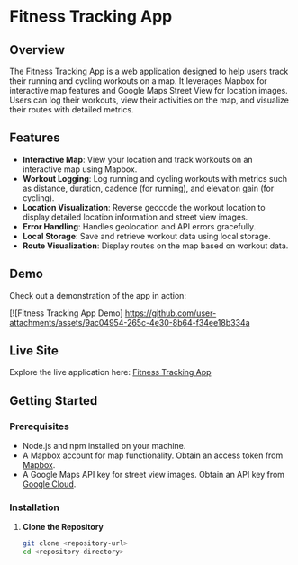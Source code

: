 # Fitness Tracking App

## Overview

The Fitness Tracking App is a web application designed to help users track their running and cycling workouts on a map. It leverages Mapbox for interactive map features and Google Maps Street View for location images. Users can log their workouts, view their activities on the map, and visualize their routes with detailed metrics.

## Features

- **Interactive Map**: View your location and track workouts on an interactive map using Mapbox.
- **Workout Logging**: Log running and cycling workouts with metrics such as distance, duration, cadence (for running), and elevation gain (for cycling).
- **Location Visualization**: Reverse geocode the workout location to display detailed location information and street view images.
- **Error Handling**: Handles geolocation and API errors gracefully.
- **Local Storage**: Save and retrieve workout data using local storage.
- **Route Visualization**: Display routes on the map based on workout data.

## Demo

Check out a demonstration of the app in action:

[![Fitness Tracking App Demo] https://github.com/user-attachments/assets/9ac04954-265c-4e30-8b64-f34ee18b334a

## Live Site

Explore the live application here: [Fitness Tracking App](https://mapty-v02.netlify.app/)

## Getting Started

### Prerequisites

- Node.js and npm installed on your machine.
- A Mapbox account for map functionality. Obtain an access token from [Mapbox](https://www.mapbox.com/).
- A Google Maps API key for street view images. Obtain an API key from [Google Cloud](https://cloud.google.com/maps-platform).

### Installation

1. **Clone the Repository**

   ```bash
   git clone <repository-url>
   cd <repository-directory>
